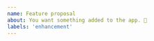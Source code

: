 ```yaml
---
name: Feature proposal
about: You want something added to the app. 🎉
labels: 'enhancement'
---
```


